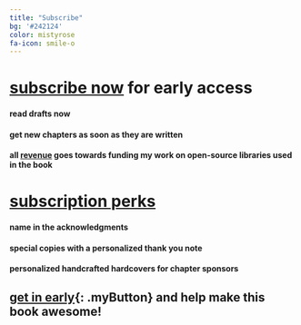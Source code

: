 ```yaml
---
title: "Subscribe"
bg: '#242124'
color: mistyrose
fa-icon: smile-o
---
```


# [subscribe now](https://www.patreon.com/linear_algebra) for early access

#### read drafts now

#### get new chapters as soon as they are written

#### all [revenue](https://www.patreon.com/linear_algebra) goes towards funding my work on open-source libraries used in the book

# [subscription perks](https://www.patreon.com/linear_algebra)

#### name in the acknowledgments

#### special copies with a personalized thank you note

#### personalized handcrafted hardcovers for chapter sponsors

## [get in early](https://www.patreon.com/linear_algebra){: .myButton} and help make this book awesome!

